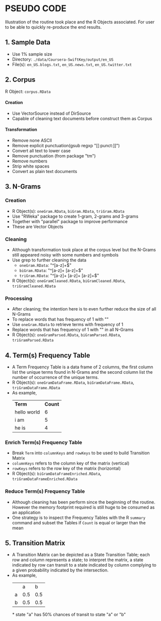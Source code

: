 # PSEUDO CODE

Illustration of the routine took place and the R Objects associated. For user to be able to quickly re-produce the end results.

##  1. Sample Data
* Use 1% sample size
* Directory: `./data/Coursera-SwiftKey/output/en_US`
* File(s): `en_US.blogs.txt`, `en_US.news.txt`, `en_US.twitter.txt`  

##  2. Corpus
R Object: `corpus.RData`
#### Creation
* Use VectorSource instead of DirSource
* Capable of cleaning text documents before construct them as Corpus
#### Transformation
* Remove none ASCII
* Remove explicit punctuation(gsub regxp "[[:punct:]]")
* Convert all text to lower case
* Remove punctuation (from package "tm")
* Remove numbers
* Strip white spaces
* Convert as plain text documents

## 3. N-Grams
### Creation
* R Object(s): `oneGram.RData`, `biGram.RData`, `triGram.RData`
* Use "RWeka" package to create 1-gram, 2-grams and 3-grams
* Together with "parallel" package to improve performance
* These are Vector Objects
### Cleaning
* Although transformation took place at the corpus level but the N-Grams still appeared noisy with some numbers and symbols
* Use grep to further cleaning the data
	* `oneGram.RData`: "^[a-z]+$"
	* `biGram.RData`: "^[a-z]+ [a-z]+$"
	* `triGram.RData`: "^[a-z]+ [a-z]+ [a-z]+$"
* R Object(s): `oneGramCleaned.RData`, `biGramCleaned.RData`, `triGramCleaned.RData`
### Processing
* After cleaning; the intention here is to even further reduce the size of all N-Grams
* To replace words that has frequency of 1 with "<UNK>"
* Use `oneGram.RData` to retrieve terms with frequency of 1
* Replace words that has frequency of 1 with "<UNK>" in all N-Grams
* R Object(s): `oneGramParsed.RData`, `biGramParsed.RData`, `triGramParsed.RData`

## 4. Term(s) Frequency Table
* A Term Frequency Table is a data frame of 2 columns, the first column list the unique terms found in N-Grams and the second column list the number of occurrence of the unique terms.
* R Object(s): `oneGramDataFrame.RData`, `biGramDataFrame.RData`, `triGramDataFrame.RData`
* As example,
	<table>
	<tr><td><b>Term</b></td><td><b>Count</b></td></th>
	<tr><td>hello world</td><td>6</td></tr>
	<tr><td>i am</td><td>5</td></tr>
	<tr><td>he is</td><td>4</td></tr>
	</table>
### Enrich Term(s) Frequency Table
* Break `Term` into `columnKeys` and `rowKeys` to be used to build Transition Matrix
* `columnKeys` refers to the column key of the matrix (vertical)
* `rowKeys` refers to the row key of the matrix (horizontal)
* R Object(s): `biGramDataFrameEnriched.RData`, `triGramDataFrameEnriched.RData`

### Reduce Term(s) Frequency Table
* Although cleaning has been perform since the beginning of the routine. However the memory footprint required is still huge to be consumed as an application
* One strategy is to inspect the Frequency Tables with the R `summary` command and subset the Tables if `Count` is equal or larger than the mean 

## 5. Transition Matrix 
* A Transition Matrix can be depicted as a State Transition Table; each row and column represents a state; to interpret the matrix, a state indicated by row can transit to a state indicated by column complying to a given probability indicated by the intersection.
* As example, 
	<table>
	<tr><td></td><td>a</td><td>b</td></tr>
	<tr><td>a</td><td>0.5</td><td>0.5</td></tr>
	<tr><td>b</td><td>0.5</td><td>0.5</td></tr>
	</table>
	* state "a" has 50% chances of transit to state "a" or "b"
